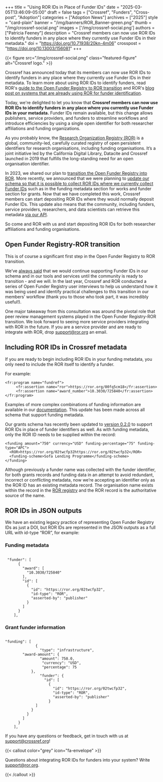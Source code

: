 +++ 
title = "Using ROR IDs in Place of Funder IDs" 
date = "2025-03-05T13:46:09-05:00"
draft = false 
tags = ["Crossref", "Funders", "Cross-post", "Adoption"] 
categories = ["Adoption News"] 
archives = ["2025"]
style = "card-plain" 
banner = "/img/banners/ROR_Banner-green.png" 
thumb = "/img/crossref-social.png" 
images = ['/img/crossref-social.png']
authors = ["Patricia Feeney"] 
description = "Crossref members can now use ROR IDs to identify funders in any place where they currently use Funder IDs in their metadata."
doi = "https://doi.org/10.71938/20kn-4m06"
crosspost = "https://doi.org/10.13003/156081"
+++ 


{{< figure src="/img/crossref-social.png" class="featured-figure" alt="Crossref logo." >}}

Crossref has announced today that its members can now use ROR IDs to identify funders in any place where they currently use Funder IDs in their metadata. To learn more about using ROR IDs to identify funders, read ROR's [guide to the Open Funder Registry to ROR transition](https://ror.readme.io/docs/funder-registry) and ROR's [blog post on systems that are already using ROR for funder identification](/blog/2024-08-06-using-ror-for-funder-identification/).

Today, we're delighted to let you know that **Crossref members can now use ROR IDs to identify funders in any place where you currently use Funder IDs in your metadata.** Funder IDs remain available, but this change allows publishers, service providers, and funders to streamline workflows and introduce efficiencies by using a single open identifier for both researcher affiliations and funding organizations. 

As you probably know, the [Research Organization Registry (ROR)](https://ror.org) is a global, community-led, carefully curated registry of open persistent identifiers for research organisations, including funding organisations. It’s a joint initiative led by the California Digital Library, Datacite and Crossref launched in 2019 that fulfills the long-standing need for an open organisation identifier. 

In 2023, we shared our plan to [transition the Open Funder Registry into ROR](https://www.crossref.org/blog/open-funder-registry-to-transition-into-research-organization-registry-ror). More recently, we announced that we were planning to [update our schema so that it is possible to collect ROR IDs where we currently collect Funder IDs](https://www.crossref.org/blog/roring-ahead-using-ror-in-place-of-the-open-funder-registry) such as in the funding metadata section for works and funder section for grants. Now that we have completed this work, Crossref members can start depositing ROR IDs where they would normally deposit Funder IDs. This update also means that the community, including funders, service providers, researchers, and data scientists can retrieve this metadata [via our API](https://api.crossref.org/works?filter=has-ror-id:true). 

So come and ROR with us and start depositing ROR IDs for both researcher affiliations and funding organisations.

## Open Funder Registry-ROR transition 

This is of course a significant first step in the Open Funder Registry to ROR transition.

We’ve [always said](https://ror.readme.io/docs/funder-registry) that we would continue supporting Funder IDs in our schema and in our tools and services until the community is ready to transition - and we will. In the last year, Crossref and ROR conducted a series of Open Funder Registry user interviews to help us understand how it was being used and identify practical challenges to this transition in our members’ workflow (thank you to those who took part, it was incredibly useful!).

One major takeaway from this consultation was around the pivotal role that peer review management systems played in the Open Funder Registry-ROR transition. We look forward to seeing more service providers integrating with ROR in the future. If you are a service provider and are ready to integrate with ROR, drop [support@ror.org](mailto:support@ror.org) an email.

## Including ROR IDs in Crossref metadata

If you are ready to begin including ROR IDs in your funding metadata, you only need to include the ROR itself to identify a funder. 

For example:

```
<fr:program name="fundref">
     <fr:assertion name="ror">https://ror.org/00fq5cm18</fr:assertion>
     <fr:assertion name="award_number">10.3030/725840</fr:assertion>
</fr:program>
```

Examples of more complex combinations of funding information are available in our [documentation](https://www.crossref.org/documentation/funder-registry/funding-data-overview/). This update has been made across all schema that support funding metadata.

Our grants schema has recently been updated to [version 0.2.0](https://www.crossref.org/documentation/schema-library/grants-schema/) to support ROR IDs in place of funder identifiers as well. As with funding metadata, only the ROR ID needs to be supplied within the record:

```
<funding amount="750" currency="USD" funding-percentage="75" funding-type="APC">
  <ROR>https://ror.org/02twcfp32https://ror.org/02twcfp32</ROR>
  <funding-scheme>Sofa Lending Programme</funding-scheme>
</funding>
```

Although previously a funder name was collected with the funder identifier, for both grants records and funding data in an attempt to avoid redundant, incorrect or conflicting metadata, now we’re accepting an identifier only as the ROR ID has an existing metadata record. The organisation name exists within the record in the [ROR registry](https://ror.org/search) and the ROR record is the authoritative source of the name.


## ROR IDs in JSON outputs

We have an existing legacy practice of representing Open Funder Registry IDs as just a DOI, but ROR IDs are represented in the JSON outputs as a full URL with id-type “ROR”, for example:

### Funding metadata

```

 "funder": [
      {
        "award": [
          "10.3030/725840"
        ],
        "id": [
          {
            "id": "https://ror.org/02twcfp32",
            "id-type": "ROR",
            "asserted-by": "publisher"
          }
        ]
      }
    ],
```

### Grant funder information

```

"funding": [
              {
                "type": "infrastructure",
        "award-amount": {
                "amount": 750.0,
                 "currency": "USD",
                 "percentage": 75
            },
                "funder": {
                  "id": [
                    {
                      "id": "https://ror.org/02twcfp32",
                      "id-type": "ROR",
                      "asserted-by": "publisher"
                    }
              ]
            }
          }
        ]
      }
    ],

```

If you have any questions or feedback, get in touch with us at [support@crossref.org](mailto:support@crossref.org)!

{{< callout color="grey" icon="fa-envelope" >}} 

Questions about integrating ROR IDs for funders into your system? Write support@ror.org. 

{{< /callout >}}
